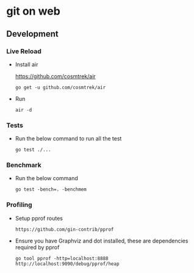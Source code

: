 # git on web


## Development


### Live Reload

- Install air 

  https://github.com/cosmtrek/air

  `go get -u github.com/cosmtrek/air`

- Run

  `air -d`

### Tests

- Run the below command to run all the test
  
  `go test ./...`

### Benchmark

- Run the below command

  `go test -bench=. -benchmem`

### Profiling

- Setup pprof routes

	`https://github.com/gin-contrib/pprof`

- Ensure you have Graphviz and dot installed, these are dependencies required by pprof

	`go tool pprof -http=localhost:8888 http://localhost:9090/debug/pprof/heap`

